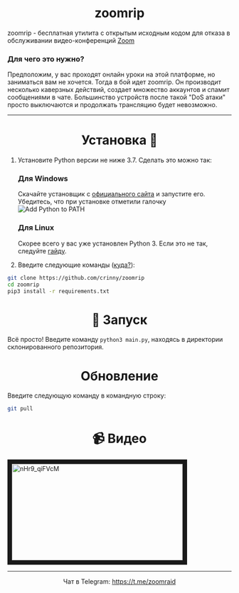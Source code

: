 <h1 align="center">zoomrip</h1>

zoomrip - бесплатная утилита с открытым исходным кодом для отказа в обслуживании видео-конференций [Zoom](http://zoom.us/ "Zoom")

### Для чего это нужно?
Предположим, у вас проходят онлайн уроки на этой платформе, но заниматься вам не хочется. Тогда в бой идет zoomrip. Он производит несколько каверзных действий, создает множество аккаунтов и спамит сообщениями в чате. Большинство устройств после такой "DoS атаки" просто выключаются и продолжать трансляцию будет невозможно.


------------

<h1 align="center">Установка 🚀 </h1>


1. Установите Python версии не ниже 3.7. Сделать это можно так:

    <h3>Для Windows</h3>

    Скачайте установщик с [официального сайта](https://www.python.org/downloads/) и запустите его. Убедитесь, что при установке отметили галочку ![Add Python to PATH](https://user-images.githubusercontent.com/42045258/69171091-557d2780-0b0c-11ea-8adf-7f819357f041.png)
    
    <h3>Для Linux</h3>

    Скорее всего у вас уже установлен Python 3. Если это не так, следуйте [гайду](https://realpython.com/installing-python/#linux).

2. Введите следующие команды ([куда?](http://comp-profi.com/kak-vyzvat-komandnuyu-stroku-ili-konsol-windows/)):

```sh
git clone https://github.com/crinny/zoomrip
cd zoomrip
pip3 install -r requirements.txt
```
<h1 align="center">🚩 Запуск</h1>

Всё просто! Введите команду `python3 main.py`, находясь в директории склонированного репозитория.

<h1 align="center">Обновление</h1>

Введите следующую команду в командную строку:
```sh
git pull
```

<h1 align="center">📹  Видео</h1>
<a href="http://www.youtube.com/watch?feature=player_embedded&v=nHr9_qiFVcM" target="_blank"><img src="http://img.youtube.com/vi/nHr9_qiFVcM/0.jpg" 
alt="nHr9_qiFVcM" width="384" height="216" border="10" /></a>

------------

<p align="center">Чат в Telegram: <a href="https://t.me/zoomraid">https://t.me/zoomraid</a></p>